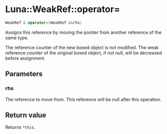 # Luna::WeakRef::operator=

```c++
WeakRef & operator=(WeakRef &&rhs)
```

Assigns this reference by moving the pointer from another reference of the same type. 

The reference counter of the new boxed object is not modified. The weak reference counter of the original boxed object, if not null, will be decreased before assignment. 

## Parameters
### rhs
The reference to move from. This reference will be null after this operation. 

## Return value
Returns `*this`. 

